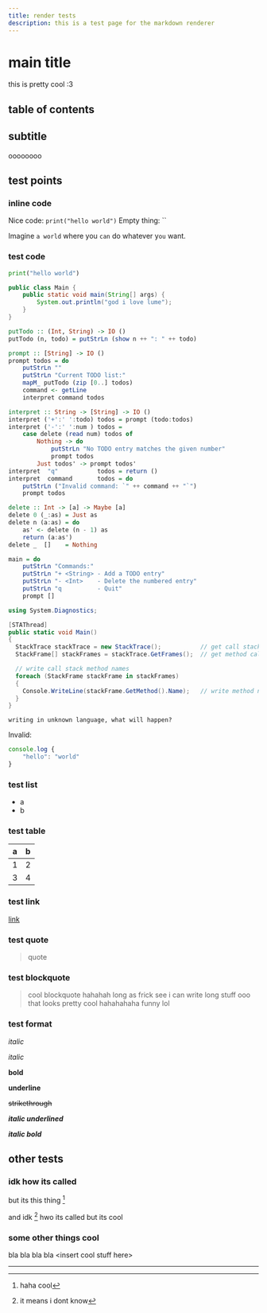 ```yaml
---
title: render tests
description: this is a test page for the markdown renderer
---
```


# main title

this is pretty cool :3

## table of contents

<div id="toc"></div>

## subtitle

oooooooo 

## test points

### inline code

Nice code: `print("hello world")`
Empty thing: ``

Imagine `a world` where you `can` do whatever y`ou` want.

### test code

```python
print("hello world")
```

```java
public class Main {
    public static void main(String[] args) {
        System.out.println("god i love lume");
    }
}
```

```haskell
putTodo :: (Int, String) -> IO ()
putTodo (n, todo) = putStrLn (show n ++ ": " ++ todo)

prompt :: [String] -> IO ()
prompt todos = do
    putStrLn ""
    putStrLn "Current TODO list:"
    mapM_ putTodo (zip [0..] todos)
    command <- getLine
    interpret command todos

interpret :: String -> [String] -> IO ()
interpret ('+':' ':todo) todos = prompt (todo:todos)
interpret ('-':' ':num ) todos =
    case delete (read num) todos of
        Nothing -> do
            putStrLn "No TODO entry matches the given number"
            prompt todos
        Just todos' -> prompt todos'
interpret  "q"           todos = return ()
interpret  command       todos = do
    putStrLn ("Invalid command: `" ++ command ++ "`")
    prompt todos

delete :: Int -> [a] -> Maybe [a]
delete 0 (_:as) = Just as
delete n (a:as) = do
    as' <- delete (n - 1) as
    return (a:as')
delete _  []    = Nothing

main = do
    putStrLn "Commands:"
    putStrLn "+ <String> - Add a TODO entry"
    putStrLn "- <Int>    - Delete the numbered entry"
    putStrLn "q          - Quit"
    prompt []
```

```cs
using System.Diagnostics;

[STAThread]
public static void Main()
{
  StackTrace stackTrace = new StackTrace();           // get call stack
  StackFrame[] stackFrames = stackTrace.GetFrames();  // get method calls (frames)

  // write call stack method names
  foreach (StackFrame stackFrame in stackFrames)
  {
    Console.WriteLine(stackFrame.GetMethod().Name);   // write method name
  }
}
```

```
writing in unknown language, what will happen?
```

Invalid:
```js
console.log {
    "hello": "world"
}
```

### test list

- a
- b

### test table

| a | b |
|---|---|
| 1 | 2 |
| 3 | 4 |

### test link

[link](https://xtrm.me)

### test quote

> quote

### test blockquote

> cool
> blockquote
> hahahah long as frick see i can write long stuff ooo that looks pretty cool hahahahaha funny lol

### test format

*italic*

_italic_

**bold**

__underline__

~~strikethrough~~

__*italic underlined*__

_**italic bold**_

## other tests

### idk how its called

but its this thing [^1]

and idk [^2] hwo its called but its cool

### some other things cool

bla bla bla bla \<insert cool stuff here>

---

[^1]: haha cool
[^2]: it means i dont know
